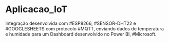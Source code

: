 # Aplicacao_IoT

Integração desenvolvida com #ESP8266, #SENSOR-DHT22 e #GOOGLESHEETS com protocolo 
#MQTT, enviando dados de temperatura e humidade para um Dashboard desenvolvido 
no Power BI, #Microsoft.
 
